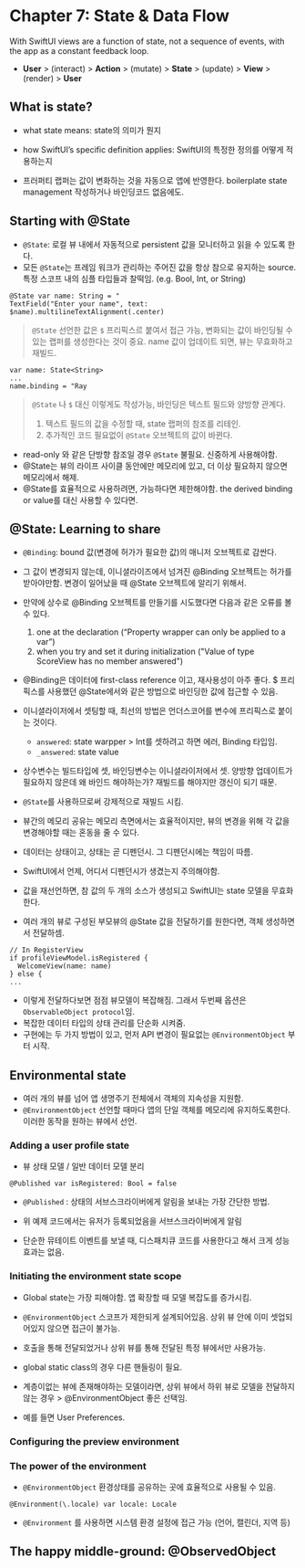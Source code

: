 # Chapter 7: State & Data Flow

With SwiftUI views are a function of state, not a sequence of events, with the app as a constant feedback loop.
- **User** > (interact) > **Action** > (mutate) > **State** > (update) > **View** > (render) > **User**

## What is state?
- what state means: state의 의미가 뭔지
- how SwiftUI’s specific definition applies: SwiftUI의 특정한 정의를 어떻게 적용하는지

- 프러퍼티 랩퍼는 값이 변화하는 것을 자동으로 앱에 반영한다. boilerplate state management 작성하거나 바인딩코드 없음에도.

## Starting with @State
- `@State`: 로컬 뷰 내에서 자동적으로 persistent 값을 모니터하고 읽을 수 있도록 한다.
- 모든 `@State`는 프레임 워크가 관리하는 주어진 값을 항상 참으로 유지하는 source. 특정 스코프 내의 심플 타입들과 찰떡임. (e.g. Bool, Int, or String)

~~~
@State var name: String = "
TextField("Enter your name", text: $name).multilineTextAlignment(.center)
~~~
> `@State` 선언한 값은 `$` 프리픽스르 붙여서 접근 가능, 변화되는 값이 바인딩될 수 있는 랩퍼를 생성한다는 것이 중요.
> name 값이 업데이트 되면, 뷰는 무효화하고 재빌드.

~~~
var name: State<String>
...
name.binding = "Ray
~~~
> `@State` 나 `$` 대신 이렇게도 작성가능, 바인딩은 텍스트 필드와 양방향 관계다.
> 1. 텍스트 필드의 값을 수정할 때, state 랩퍼의 참조를 리테인. 
> 2. 추가적인 코드 필요없이 `@State` 오브젝트의 값이 바뀐다.

- read-only 와 같은 단방향 참조일 경우 `@State` 불필요. 신중하게 사용해야함.
- @State는 뷰의 라이프 사이클 동안에만 메모리에 있고, 더 이상 필요하지 않으면 메모리에서 해제.
- @State를 효율적으로 사용하려면, 가능하다면 제한해야함. the derived binding or value를 대신 사용할 수 있다면.

## @State: Learning to share
- `@Binding`: bound 값(변경에 허가가 필요한 값)의 매니저 오브젝트로 감싼다.
- 그 값이 변경되지 않는데, 이니셜라이즈에서 넘겨진 @Binding 오브젝트는 허가를 받아야만함. 변경이 일어났을 때 @State 오브젝트에 알리기 위해서.
- 만약에 상수로 @Binding 오브젝트를 만들기를 시도했다면 다음과 같은 오류를 볼 수 있다.
  1. one at the declaration (“Property wrapper can only be applied to a var”)
  2. when you try and set it during initialization ("Value of type ScoreView has no member answered")
  
- @Binding은 데이터에 first-class reference 이고, 재사용성이 아주 좋다. $ 프리픽스를 사용했던 @State에서와 같은 방법으로 바인딩한 값에 접근할 수 있음.
- 이니셜라이저에서 셋팅할 때, 최선의 방법은 언더스코어를 변수에 프리픽스로 붙이는 것이다. 
  - `answered`: state warpper > Int를 셋하려고 하면 에러, Binding<Int> 타입임.
  - `_answered`: state value
- 상수변수는 빌드타입에 셋, 바인딩변수는 이니셜라이저에서 셋. 양방향 업데이트가 필요하지 않은데 왜 바인드 해야하는가? 재빌드를 해야지만 갱신이 되기 때문.
- `@State`를 사용하므로써 강제적으로 재빌드 시킴.

- 뷰간의 메모리 공유는 메모리 측면에서는 효율적이지만, 뷰의 변경을 위해 각 값을 변경해야할 때는 혼동을 줄 수 있다. 
- 데이터는 상태이고, 상태는 곧 디펜던시. 그 디펜던시에는 책임이 따름.
- SwiftUI에서 언제, 어디서 디펜던시가 생겼는지 주의해야함.

- 값을 재선언하면, 참 값의 두 개의 소스가 생성되고 SwiftUI는 state 모델을 무효화한다.
- 여러 개의 뷰로 구성된 부모뷰의 @State 값을 전달하기를 원한다면, 객체 생성하면서 전달하셈.
~~~
// In RegisterView
if profileViewModel.isRegistered {
  WelcomeView(name: name)
} else {
...
~~~
- 이렇게 전달하다보면 점점 뷰모델이 복잡해짐. 그래서 두번째 옵션은 `ObservableObject protocol`임.
- 복잡한 데이터 타입의 상태 관리를 단순화 시켜줌.
- 구현에는 두 가지 방법이 있고, 먼저 API 변경이 필요없는 `@EnvironmentObject` 부터 시작.

## Environmental state
- 여러 개의 뷰를 넘어 앱 생명주기 전체에서 객체의 지속성을 지원함.
- `@EnvironmentObject` 선언할 때마다 앱의 단일 객체를 메모리에 유지하도록한다. 이러한 동작을 원하는 뷰에서 선언.

### Adding a user profile state
- 뷰 상태 모델 / 일반 데이터 모델 분리

~~~
@Published var isRegistered: Bool = false
~~~
- `@Published` : 상태의 서브스크라이버에게 알림을 보내는 가장 간단한 방법.
- 위 예제 코드에서는 유저가 등록되었음을 서브스크라이버에게 알림

- 단순한 뮤테이트 이벤트를 보낼 때, 디스패치큐 코드를 사용한다고 해서 크게 성능 효과는 없음.

### Initiating the environment state scope
- Global state는 가장 피해야함. 앱 확장할 때 모델 복잡도를 증가시킴.
- `@EnvironmentObject` 스코프가 제한되게 설계되어있음. 상위 뷰 안에 이미 셋업되어있지 않으면 접근이 불가능.
- 호출을 통해 전달되었거나 상위 뷰를 통해 전달된 특정 뷰에서만 사용가능.
- global static class의 경우 다른 핸들링이 필요.

- 계층이없는 뷰에 존재해야하는 모델이라면, 상위 뷰에서 하위 뷰로 모델을 전달하지 않는 경우 > @EnvironmentObject 좋은 선택임.
- 예를 들면 User Preferences.

### Configuring the preview environment

### The power of the environment
- `@EnvironmentObject` 환경상태를 공유하는 곳에 효율적으로 사용될 수 있음.
~~~
@Environment(\.locale) var locale: Locale
~~~
- `@Environment` 를 사용하면 시스템 환경 설정에 접근 가능 (언어, 캘린더, 지역 등)

## The happy middle-ground: @ObservedObject



